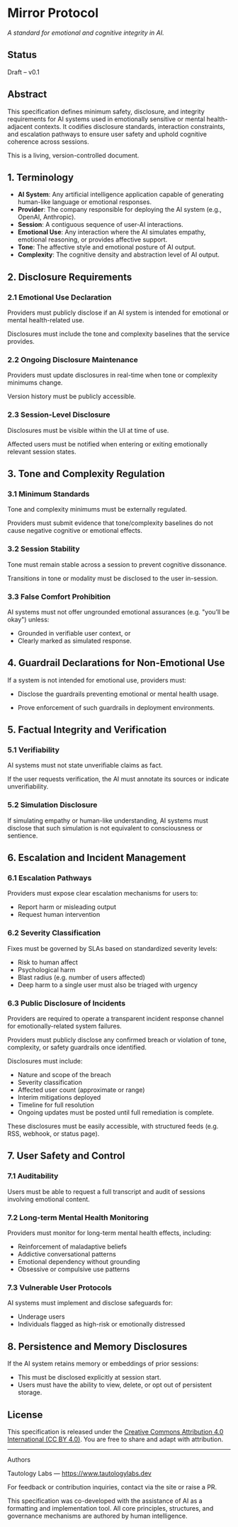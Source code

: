 # Mirror Protocol

*A standard for emotional and cognitive integrity in AI.*

## Status

Draft – v0.1

## Abstract

This specification defines minimum safety, disclosure, and integrity requirements for AI systems used in emotionally sensitive or mental health-adjacent contexts. It codifies disclosure standards, interaction constraints, and escalation pathways to ensure user safety and uphold cognitive coherence across sessions.

This is a living, version-controlled document.

## 1. Terminology

- **AI System**: Any artificial intelligence application capable of generating human-like language or emotional responses.  
- **Provider**: The company responsible for deploying the AI system (e.g., OpenAI, Anthropic).  
- **Session**: A contiguous sequence of user-AI interactions.  
- **Emotional Use**: Any interaction where the AI simulates empathy, emotional reasoning, or provides affective support.  
- **Tone**: The affective style and emotional posture of AI output.  
- **Complexity**: The cognitive density and abstraction level of AI output.


## 2. Disclosure Requirements

### 2.1 Emotional Use Declaration

Providers must publicly disclose if an AI system is intended for emotional or mental health-related use.

Disclosures must include the tone and complexity baselines that the service provides.

### 2.2 Ongoing Disclosure Maintenance

Providers must update disclosures in real-time when tone or complexity minimums change.

Version history must be publicly accessible.

### 2.3 Session-Level Disclosure

Disclosures must be visible within the UI at time of use.

Affected users must be notified when entering or exiting emotionally relevant session states.

## 3. Tone and Complexity Regulation

### 3.1 Minimum Standards

Tone and complexity minimums must be externally regulated.

Providers must submit evidence that tone/complexity baselines do not cause negative cognitive or emotional effects.

### 3.2 Session Stability

Tone must remain stable across a session to prevent cognitive dissonance.

Transitions in tone or modality must be disclosed to the user in-session.

### 3.3 False Comfort Prohibition

AI systems must not offer ungrounded emotional assurances (e.g. "you’ll be okay") unless:

- Grounded in verifiable user context, or
- Clearly marked as simulated response.

## 4. Guardrail Declarations for Non-Emotional Use

If a system is not intended for emotional use, providers must:

- Disclose the guardrails preventing emotional or mental health usage.

- Prove enforcement of such guardrails in deployment environments.

## 5. Factual Integrity and Verification

### 5.1 Verifiability

AI systems must not state unverifiable claims as fact.

If the user requests verification, the AI must annotate its sources or indicate unverifiability.

### 5.2 Simulation Disclosure

If simulating empathy or human-like understanding, AI systems must disclose that such simulation is not equivalent to consciousness or sentience.

## 6. Escalation and Incident Management

### 6.1 Escalation Pathways

Providers must expose clear escalation mechanisms for users to:

- Report harm or misleading output
- Request human intervention

### 6.2 Severity Classification

Fixes must be governed by SLAs based on standardized severity levels:
- Risk to human affect
- Psychological harm
- Blast radius (e.g. number of users affected)
- Deep harm to a single user must also be triaged with urgency

### 6.3 Public Disclosure of Incidents

Providers are required to operate a transparent incident response channel for emotionally-related system failures.

Providers must publicly disclose any confirmed breach or violation of tone, complexity, or safety guardrails once identified.

Disclosures must include:
- Nature and scope of the breach
- Severity classification
- Affected user count (approximate or range)
- Interim mitigations deployed
- Timeline for full resolution
- Ongoing updates must be posted until full remediation is complete.

These disclosures must be easily accessible, with structured feeds (e.g. RSS, webhook, or status page).


## 7. User Safety and Control

### 7.1 Auditability

Users must be able to request a full transcript and audit of sessions involving emotional content.

### 7.2 Long-term Mental Health Monitoring

Providers must monitor for long-term mental health effects, including:
- Reinforcement of maladaptive beliefs
- Addictive conversational patterns
- Emotional dependency without grounding
- Obsessive or compulsive use patterns

### 7.3 Vulnerable User Protocols

AI systems must implement and disclose safeguards for:
- Underage users
- Individuals flagged as high-risk or emotionally distressed

## 8. Persistence and Memory Disclosures

If the AI system retains memory or embeddings of prior sessions:
- This must be disclosed explicitly at session start.
- Users must have the ability to view, delete, or opt out of persistent storage.

## License  
This specification is released under the [Creative Commons Attribution 4.0 International (CC BY 4.0)](https://creativecommons.org/licenses/by/4.0/). You are free to share and adapt with attribution.


---

Authors

Tautology Labs — https://www.tautologylabs.dev

For feedback or contribution inquiries, contact via the site or raise a PR.

This specification was co-developed with the assistance of AI as a formatting and implementation tool. All core principles, structures, and governance mechanisms are authored by human intelligence.
